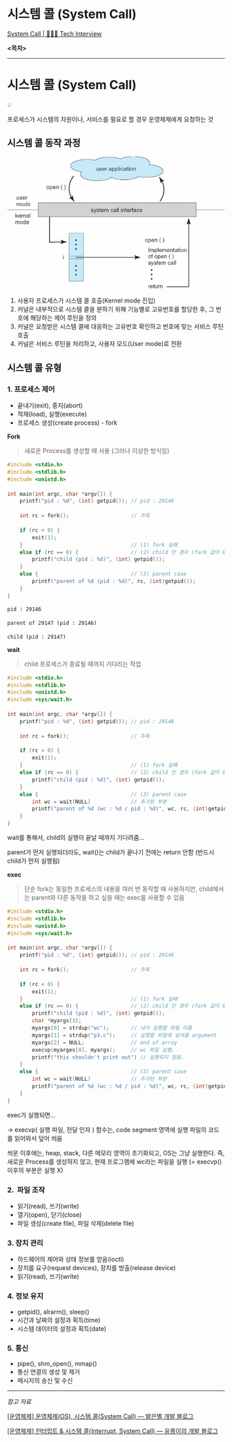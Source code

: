 # 시스템 콜 (System Call)

[System Call | 👨🏻‍💻 Tech Interview](https://gyoogle.dev/blog/computer-science/operating-system/System%20Call.html)

**<목차>**

---

# 시스템 콜 (**System Call)**

<aside>
💡

프로세스가 시스템의 자원이나, 서비스를 필요로 할 경우 운영체제에게 요청하는 것

</aside>

## 시스템 콜 동작 과정

![image.png](assets/image.png)

1. 사용자 프로세스가 시스템 콜 호출(Kernel mode 진입)
2. 커널은 내부적으로 시스템 콜을 분하기 위해 기능별로 고유번호를 할당한 후, 그 번호에 해당하는 제어 루틴을 정의
3. 커널은 요청받은 시스템 콜에 대응하는 고유번호 확인하고 번호에 맞는 서비스 루틴 호출
4. 커널은 서비스 루틴을 처리하고, 사용자 모드(User mode)로 전환

## 시스템 콜 유형

### 1. **프로세스 제어**

- 끝내기(exit), 중지(abort)
- 적재(load), 실행(execute)
- 프로세스 생성(create process) - fork

**Fork**

> 새로운 Process를 생성할 때 사용 (그러나 이상한 방식임)

```c
#include <stdio.h>
#include <stdlib.h>
#include <unistd.h>

int main(int argc, char *argv[]) {
    printf("pid : %d", (int) getpid()); // pid : 29146

    int rc = fork();					// 주목

    if (rc < 0) {
        exit(1);
    }									// (1) fork 실패
    else if (rc == 0) {					// (2) child 인 경우 (fork 값이 0)
        printf("child (pid : %d)", (int) getpid());
    }
    else {								// (3) parent case
        printf("parent of %d (pid : %d)", rc, (int)getpid());
    }
}
```

```
pid : 29146

parent of 29147 (pid : 29146)

child (pid : 29147)
```

**wait**

> child 프로세스가 종료될 때까지 기다리는 작업

```c
#include <stdio.h>
#include <stdlib.h>
#include <unistd.h>
#include <sys/wait.h>

int main(int argc, char *argv[]) {
    printf("pid : %d", (int) getpid()); // pid : 29146

    int rc = fork();					// 주목

    if (rc < 0) {
        exit(1);
    }									// (1) fork 실패
    else if (rc == 0) {					// (2) child 인 경우 (fork 값이 0)
        printf("child (pid : %d)", (int) getpid());
    }
    else {								// (3) parent case
        int wc = wait(NULL)				// 추가된 부분
        printf("parent of %d (wc : %d / pid : %d)", wc, rc, (int)getpid());
    }
}
```

wait를 통해서, child의 실행이 끝날 때까지 기다려줌…

parent가 먼저 실행되더라도, wait()는 child가 끝나기 전에는 return 안함 (반드시 child가 먼저 실행됨)

**exec**

> 단순 fork는 동일한 프로세스의 내용을 여러 번 동작할 때 사용하지만,
> child에서는 parent와 다른 동작을 하고 싶을 때는 exec를 사용할 수 있음

```c
#include <stdio.h>
#include <stdlib.h>
#include <unistd.h>
#include <sys/wait.h>

int main(int argc, char *argv[]) {
    printf("pid : %d", (int) getpid()); // pid : 29146

    int rc = fork();					// 주목

    if (rc < 0) {
        exit(1);
    }									// (1) fork 실패
    else if (rc == 0) {					// (2) child 인 경우 (fork 값이 0)
        printf("child (pid : %d)", (int) getpid());
        char *myargs[3];
        myargs[0] = strdup("wc");		// 내가 실행할 파일 이름
        myargs[1] = strdup("p3.c");		// 실행할 파일에 넘겨줄 argument
        myargs[2] = NULL;				// end of array
        execvp(myarges[0], myargs);		// wc 파일 실행.
        printf("this shouldn't print out") // 실행되지 않음.
    }
    else {								// (3) parent case
        int wc = wait(NULL)				// 추가된 부분
        printf("parent of %d (wc : %d / pid : %d)", wc, rc, (int)getpid());
    }
}
```

exec가 실행되면…

→ execvp( 실행 파일, 전달 인자 ) 함수는, code segment 영역에 실행 파일의 코드를 읽어와서 덮어 씌움

씌운 이후에는, heap, stack, 다른 메모리 영역이 초기화되고, OS는 그냥 실행한다. 즉, 새로운 Process를 생성하지 않고, 현재 프로그램에 wc라는 파일을 실행 (= execvp() 이후의 부분은 실행 X)

### 2.  **파일 조작**

- 읽기(read), 쓰기(write)
- 열기(open), 닫기(close)
- 파일 생성(create file), 파일 삭제(delete file)

### 3. **장치 관리**

- 하드웨어의 제어와 상태 정보를 얻음(ioctl)
- 장치를 요구(request devices), 장치를 방출(release device)
- 읽기(read), 쓰기(write)

### 4. **정보 유지**

- getpid(), alrarm(), sleep()
- 시간과 날짜의 설정과 획득(time)
- 시스템 데이터의 설정과 획득(date)

### 5. 통신

- pipe(), shm_open(), mmap()
- 통신 연결의 생성 및 제거
- 메시지의 송신 및 수신

---

_참고 자료_

[[운영체제] 운영체제(OS), 시스템 콜(System Call) — 밝은별 개발 블로그](<https://brightstarit.tistory.com/13#%EC%8B%9C%EC%8A%A4%ED%85%9C%20%EC%BD%9C(system%20call)-1>)

[[운영체제] 인터럽트 & 시스템 콜(Interrupt, System Call) — 유릉이의 개발 블로그](https://yunchan97.tistory.com/68)
